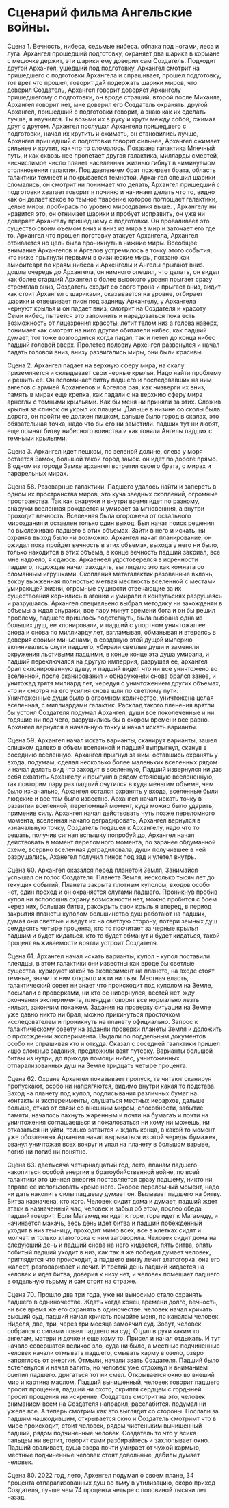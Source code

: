 # Сценарий фильма Ангельские войны.

Сцена 1. Вечность, нибеса, седьмые нибеса. облака под ногами, леса и луга. Архангел прошедший подготовку, охраняет два шарика в кормане с мешочке держит, эти шарики ему доверил сам Создатель. Подходит другой Архангел, ушедший под подготовку, Архангел смотрит на пришедшего с подготовки Архангела и спрашивает, прошел подготовку, тот врет что прошел, говорит дай подержать шарики миров, что доверил Создатель, Архангел говорит доверяет Архангелу пришедшегому с подготовки, он вроде страший, второй после Михаила, Архангел говорит нет, мне доверил его Создатель охранять. другой Архангел, пришедший с подготовки говорит, а знаю как их сделать лучше, я научился. Ты возьми их в руку и крути между собой, сжимая друг с другом. Архангел послушал Архангела пришедшего с подготовки, начал их крутить и сжимать, он становились лучше, Архангел пришедший с подготовки говорит сильнее, Архангел сжимает сильнее и крутит, как что то сломалось.
Показана галактика Млечный путь, и как сквозь нее пролетает другая галактика, милларды смертей, нисчислимое число планет населенных жизнью гибнут в ниминуемом столкновении галактик. Под давлением брат пожирает брата, область галактики темнеет и покрывается темнотой.
Архангел опешил шарики сломались, он смотрит ни понимает что делать, Архангел пришедший с подготовки хватает говорит я починю и начинает делать что то, видно как он делает какое то темное тварение которое поглощает галактики, целые миры, пробирась по уровню мироздвания выше.
, Архангелу ни нравится это, он отнимает шарики и пробует исправить, он уже ни доверяет Архангелу пришедшему с подготовки. Он проваливает это существо своим оъемом вниз и вниз из мира в мир и заточает его где то. Архангел что прошел поготовку атакует Архангела, Архангел отбивается но цель была проникнуть в нижние миры.
Всеобщее внимание Архангелов и Аргелов устремилось в точку этого события, кто ниже прыгнули первыми в физические миры, покзано как амифитеарт по краям нибеса и Архенгелы и Ангелы прыгают вниз. дошла очередь до Архангела, он нимного опешил, что делать, он видел как более старший Архангел с более высокого уровня прыгает сразу стремглав вниз, Создатель сходит со свого трона и прыгает вниз, видит как стоит Архангел с шариками, оказывается на уровне, отбирает шарики и отвешивает пион под задницу Архангелу, у Архангела чернуют крылья и он падает вниз, смотрит на Создателя и красоту Семи нибес, пытается это запомнить и нарадоваться пока есть возможность от лицезрения красоты, летит телом низ а голова наверх, понимает как смотрят на ниго другие обитатели нибес, как падший думает, тот тоже возгордился когда падал, так и летел до конца нибес падший головой вверх.
Пролетев половиу Архенгел развенулся и начал падать головой вниз, внизу развигались миры, они были красивы.

Сцена 2. Архангел падает на верхную сферу мира, на скалу приземляется и склыдывает свои черные крылья. Надо найти проблему и решить ее. Он вспоминает битву падшего и последовавших на ним ангелов с армией Архангелов и Аргелов рая, как низверги их вниз, память в мирах еще крепка, как падали с на верхнию сферу мира арнеглы с темными крыльями. Как бы меня ни приняли за этих. Сложив крылья за спинок он укрыл их плащем. Дальше в низине со сколы была дорога, он пройти ее должен пишком, дальше было город в скалах, это обязательная точка, надо что бы его ни заметили. падших тут ни любят, еще помнят битву нибесного воинства и как гоняли Ангелы падших с темными крыльями.

Сцена 3. Архангел идет пешком, по зеленой долине, слева у моря остается Замок, большой такой город замок. он идет по дороге прямо. В одном из городе Замке архангел встретил своего брата,  о мирах и парарельных мирах.


Сцена 58. Разоварные галактики.
Падшего удалось найти и запереть в одном их пространства миров, это куча зведных скоплений, огромные пространства. Так как снаружи и внутри время идет по разному, снаружи вселенная рождается и умирает за мгновенния, а внутри проходит вечность.
Вселенная была огорожена от остального мироздания и оставлен только один выход.
Был начат поиск решения по выслеживаю падшего в этих объемах. Зайти в него и искать, ни охраняв выход было ни возможно.
Архангел начал планирование, он ожидал пока пройдет вечность в этих объемах, выхода у него ни было, только находится в этих объема, в конце вечность падший закриал, все мне надоело, я сдаюсь. Архаенеел удостоверелся в исренности падшего, подождав начал заходить, выглядело это как комната со сломанным игрушками. Скопления метагалактик разованные вклочь, вокру выжженная полностью метвая местность вселенной с местами умирающей жизни, огромные сущности отвечающие за их существоания корчились в агонии и умирали в конвульсиях разрушаясь и разрушаясь.
Архангел специальено выбрал методику ни захожденяи в объемы а ждал снуражи, все пару минут времени бога и он бы решил проблему, падшего пришлось подстегнуть, была выбрана одна из больших душ, ее клонировали, и падший с упортном уничтожал ее снова и снова по миллиарду лет, взгламывая, обманывая и втераясь в доверия своими миньенами, в созданую этой дущой империю вклинивались слуги падшего, убирали светлые души и заменяли окружения льстивыми падшими, в конце конце эта душа умирала, и падший переключался на другую имперрия, разрушая ее, архангел брал склонированную душу, и падший видел что ни все уничтожено во вселенной, после сканирования и обнаруженяи снова брался занее, и унитожад трятя милиард лет, чередуя с уничтожением других объемах, что ни смотря на его усилия снова шли по светлому пути.
Уничтоженные души было в огромном количестве, уничтожена целая вселенная, с миллиардами галактик.
Расклад такого пленения врятли бы устоил Создателя подумал Архангел, души все поколеченные и ни годяшие ни под чего, разрушились бы в скором времени все равно. Архангел вернулся в начальную точку и начал искать варианты.

Сцена 59. Архангел начал искать варианты, сканируя варианты, зашел слишком далеко в объем вселенной и падший выпрыгнул, сканув в соседнию вселенную. Архангел прыгнул за ним. оставшись охранять у входа, подумам, сделал несколько более маленьких вселенных рядом и начал делать вид что заходит в вселенную, Падший извернулся ни дав себя схватить Архангелу и прыгунл в рядом стояющую вселененную, так повторим пару раз падший очутился в куда меньгим объеме, чем было изначально, Архангел остался охранять у входа, вселенные были людские и все там было известно.
Архангел начал искать точку в развитии вселенной, переломный момент, куда можно было ударить, применив силу. Архангел начал действовать чуть позже переломного момента, вселенная начало деградировать, Архангел вернулся в изначальную точку, Создатель подашел к Архангелу, надо что то решать, получив сигнал вспышку попробуй до, Архангел начал действовать в момент переломного момента, по заранее обдуманной схеме, всервно вселенная деградиловала, души получившее в ней разрушались, Аханегел получил пинок под зад и улетел внутрь.

Сцена 60. Архангел оказался перед планетой Земля, Занимайся услышал он голос Создателя.
Планета Земля, несколько тысяч лет до текущих событий, Планета закрыта плотным куполом, входов особо нет, один проход и он охраняется слугами падшего. Проникнув пробив купол ни всполошив охрану возможности нет, можно пробится с боем через них, большая битва, ракскрыть свои крыль я вперед, в период закрытия планеты куполом большинство душ работают на падших, думая они светлые и ведут их на светлую сторону, потери земных душ семдесять четыре процента, кто то посчитает за черные крылья падшим и будет кидаться. кто то будет обманут и будет кидаться, 
такой процент выживаемости врятли устроит Создателя.

Сцена 61. Архангел начал искать варианты, купол - купол поставили плеядцы, в этом галактики они известны как вроде бы светлые существа, курируют какой то эксперимент на планете, на входе стоят темные, значит к ним открыто ижти ни льзя. Местная власть, галактический совет ни знает что происходит под куполом на Земле, посылали с проверками, ни кто ее нивернулся, вестей нет, жду окончания эксперимента, плеядцы говорят все нормально лезть нильзя, закончим покажем. Задания на проверку ситуации на Земле уже давно никто ни брал, можно прикинуться просточком исследователем и проникнуть на планету официально.
Запрос к галактическому совету на заданяи проверки планеты Земля и доложить о прохождении эксперимента. Выдали по поддельным документов особо ни спрашивая кто и откуда. Сказал с соседней гаалктики пришел ищю сложные задания, предложили взят путевку. Варианты большой битвы из нутри, до прихода помощи нибес, учнитоженных отпарализованных душ на Земле тридцать четыре процента.

Сцена 62. Охране Архангел показывает пропуск, те читают сканируя пропускают, особо ни напрягяются, видимо внутри какая то подстава.
Заход на планету под купол, подписывания различных бумаг на контакты и экспереименты, слушаться местных иерархов, дальше больше, отказ от связи со внешним миром, способности, забытие памяти, началось пахнуть жаренным и почти на бумагаъ и почти на уничтожения соглашаешься и пожаловаться ни кому ни можешь, ни отказаться ни уйти, только затаится и ждать конца, в какой то момент  уже обозленных Архангел начал вырываться из этой череды бумажек, рванул уничтожая всех вокруг и упал на планету в большом взрыве, погиб ни погиб ни понятно.

Сцена 63. дветысяча четырнадцатый год, лето, планам падшего накопиться особой энергии в братоубийственной войне, по всей галактики это ценная 
энергия поставляется сразу падшему, никто ни вправе ее использовать кроме него.
Скорое переломный момент, надо ни дать накопить силы падшему думает он. Вызывает падшего на битву. Битва назначена, кто кого. Человек сидит дома и думает, падший ждет атаки в назначенный час, человек и забыл об этом, послео обеда падший говорит. Если Магамед ни идет к горе, гора идет к Магамеду, и начинается махачь, весь день идет битва и падший побежденный уходит в низ темницу, проходит мимо всех, все в клетках сидят и молчат. и только златогорка с ним заговорила.
Человек сидит дома на следуюший день и падший снова на него кидается, пять битва, опять побитый падший уходит в низ, как так я же победил думает человек, приглядется что происходит, а падшего внизу лечит златогорка. она его жалеет, разговаривает и лечит. И третий день падший кидается на человек и идет битва, доверия к низу нет, и человек помешает падшего в отдельную тьрьму и сам стоит на страже.

Сцена 70. Прошло два три года, уже ни выносимо стало охранять падшего в одниночестве. Ждать когда конец времени долго, вечность, ни все время же его охранять в одиночестве. человек начал кричать высший суд, падший начал кричать помойте меня, по каналам человек. Ниделя, две, три, через три месяца замоячил суд. Зовут, человек собрался с силами повел падшего на суд. Отдал в руки каким то ангелам, матери и дочке и еще кому то. Присел и начал отдыхать.
И тут начало совершатся великое зло, суда ни было, а местные подчиненные человек начали отмывать падшего, смывать карму в озело, озеро напряглось от энергии. Отмыли, начали звать Создателя. Падший было встепенулся и начал валить, но человек уже отдохнул и вниманием оцепил падшего. дригаться тот ни смел. Открывается окно во внеший мир и картина маслом. Падший вычишенный, человек говорит падшего просит прощения, падший ни охото, скриптя сердцем с гордыней просит прощения ни искренне. Создатель смотрит на это, человек вниманием всем на Создателя направил, расслабится. подумал ни ужеле все. А теперь смотрим как это выглядит со стороны.
Послали за падшим нашкодившим, открывается окно и Создатель смотримт что в мире происходит, стоит человек, рядом чистеньким вычищенный падший, рядом подчиненные человек. Создатель то что у всика пальцем ни вертит, говорит сами разбирайтесь и захлопывает окно.
Падший сваливает, душа озера почти умирает от чужой кармыю, местные подчиненные человек стоят довольные, дебилы думает человек.

Сцена 80. 2022 год, лето, Архенгел подумал о своем плане, 34 процента отпарализованных душ во тьму в утилизацию, скоро приход Создателя, лучше чем 74 процента четыре с половиной тысячи лет назад.
